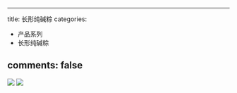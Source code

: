 
---
title: 长形纯碱粽
categories:
- 产品系列
- 长形纯碱粽

comments: false
---

<img src="/css/images/changxingchunjianzong/a.jpg">

<img src="/css/images/changxingchunjianzong/b.jpg">